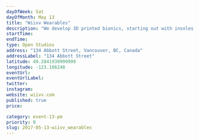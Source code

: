 ```yaml
---
dayOfWeek: Sat
dayOfMonth: May 13
title: "Wiivv Wearables"
description: "We develop 3D printed bionics, starting out with insoles and sandals customised from your smart phone. We can have product demos, virtual factory tours and designers on hand."
startTime: 
endTime: 
type: Open Studios
address: "134 Abbott Street, Vancouver, BC, Canada"
addressLabel: "134 Abbott Street"
latitude: 49.2841939999999
longitude: -123.106248
eventUrl: 
eventUrlLabel: 
twitter: 
instagram: 
website: wiivv.com
published: true
price: 

category: event-13-pm
priority: 0
slug: 2017-05-13-wiivv_wearables
---
```

